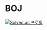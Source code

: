 # BOJ
[![Solved.ac
프로필](http://mazassumnida.wtf/api/v2/generate_badge?boj={zpqmdh})](https://solved.ac/{zpqmdh})
